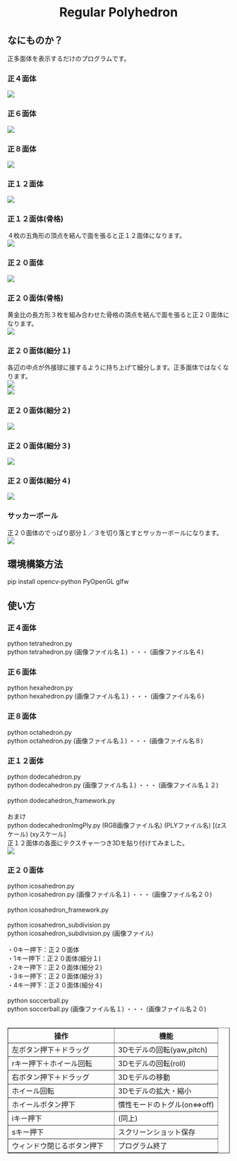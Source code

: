 <html lang="ja">
    <head>
        <meta charset="utf-8" />
    </head>
    <body>
        <h1><center>Regular Polyhedron</center></h1>
        <h2>なにものか？</h2>
        <p>
            正多面体を表示するだけのプログラムです。<br>
        </p>
        <h3>正４面体</h3>
        <img src="images/tetrahedron.gif"><br>
        <h3>正６面体</h3>
        <img src="images/hexahedron.gif"><br>
        <h3>正８面体</h3>
        <img src="images/octahedron.gif"><br>
        <h3>正１２面体</h3>
        <img src="images/dodecahedron.gif"><br>
        <h3>正１２面体(骨格)</h3>
        ４枚の五角形の頂点を結んで面を張ると正１２面体になります。<br>
        <img src="images/dodecahedron_framework.gif"><br>
        <h3>正２０面体</h3>
        <img src="images/icosahedron.gif"><br>
        <h3>正２０面体(骨格)</h3>
        黄金比の長方形３枚を組み合わせた骨格の頂点を結んで面を張ると正２０面体になります。<br>
        <img src="images/icosahedron_framework.gif"><br>
        <h3>正２０面体(細分１)</h3>
        各辺の中点が外接球に接するように持ち上げて細分します。正多面体ではなくなります。<br>
        <img src="images/how_to_subdivide.png"><br>
        <img src="images/icosahedron_subdiv1.gif"><br>
        <h3>正２０面体(細分２)</h3>
        <img src="images/icosahedron_subdiv2.gif"><br>
        <h3>正２０面体(細分３)</h3>
        <img src="images/icosahedron_subdiv3.gif"><br>
        <h3>正２０面体(細分４)</h3>
        <img src="images/icosahedron_subdiv4.gif"><br>
        <h3>サッカーボール</h3>
        正２０面体のでっぱり部分１／３を切り落とすとサッカーボールになります。<br>
        <img src="images/soccerball.gif"><br>
        <h2>環境構築方法</h2>
        <p>
            pip install opencv-python PyOpenGL glfw<br>
        </p>
        <h2>使い方</h2>
        <h3>正４面体</h3>
        <p>
            python tetrahedron.py<br>
            python tetrahedron.py (画像ファイル名１) ・・・ (画像ファイル名４)<br>
        </p>
        <h3>正６面体</h3>
        <p>
            python hexahedron.py<br>
            python hexahedron.py (画像ファイル名１) ・・・ (画像ファイル名６)<br>
        </p>
        <h3>正８面体</h3>
        <p>
            python octahedron.py<br>
            python octahedron.py (画像ファイル名１) ・・・ (画像ファイル名８)<br>
        </p>
        <h3>正１２面体</h3>
        <p>
            python dodecahedron.py<br>
            python dodecahedron.py (画像ファイル名１) ・・・ (画像ファイル名１２)<br>
            <br>
            python dodecahedron_framework.py<br>
            <br>
            おまけ<br>
            python dodecahedronImgPly.py (RGB画像ファイル名) (PLYファイル名) [(zスケール) (xyスケール]<br>
            正１２面体の各面にテクスチャーつき3Dを貼り付けてみました。<br>
            <img src="images/dodecahedronImgPly.gif"><br>
        </p>
        <h3>正２０面体</h3>
        <p>
            python icosahedron.py<br>
            python icosahedron.py (画像ファイル名１) ・・・ (画像ファイル名２０)<br>
            <br>
            python icosahedron_framework.py<br>
            <br>
            python icosahedron_subdivision.py<br>
            python icosahedron_subdivision.py (画像ファイル)<br>
            <br>
            ・0キー押下：正２０面体<br>
            ・1キー押下：正２０面体(細分１)<br>
            ・2キー押下：正２０面体(細分２)<br>
            ・3キー押下：正２０面体(細分３)<br>
            ・4キー押下：正２０面体(細分４)<br>
            <br>
            python soccerball.py<br>
            python soccerball.py (画像ファイル名１) ・・・ (画像ファイル名２０)<br>
            <br>
        </p>
        <table border="1">
            <tr><th>操作</th><th>機能</th></tr>
                <tr><td>左ボタン押下＋ドラッグ</td><td>3Dモデルの回転(yaw,pitch)</td></tr>
                <tr><td>rキー押下＋ホイール回転</td><td>3Dモデルの回転(roll)</td></tr>
            <tr><td>右ボタン押下＋ドラッグ</td><td>3Dモデルの移動</td></tr>
            <tr><td>ホイール回転</td><td>3Dモデルの拡大・縮小</td></tr>
            <tr><td>ホイールボタン押下</td><td>慣性モードのトグル(on⇔off)</td></tr>
            <tr><td>iキー押下</td><td>(同上)</td></tr>
            <tr><td>sキー押下</td><td>スクリーンショット保存</td></tr>
            <tr><td>ウィンドウ閉じるボタン押下　</td><td>プログラム終了</td></tr>
        </table>
    </body>
